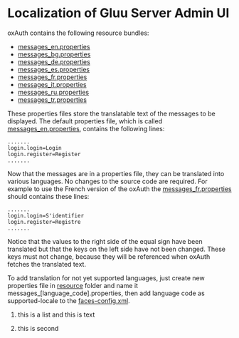 # Localization of Gluu Server Admin UI

oxAuth contains the following resource bundles: 

- [messages_en.properties](https://github.com/GluuFederation/oxAuth/blob/master/Server/src/main/resources/messages_en.properties)   
- [messages_bg.properties](https://github.com/GluuFederation/oxAuth/blob/master/Server/src/main/resources/messages_bg.properties)  
- [messages_de.properties](https://github.com/GluuFederation/oxAuth/blob/master/Server/src/main/resources/messages_de.properties)   
- [messages_es.properties](https://github.com/GluuFederation/oxAuth/blob/master/Server/src/main/resources/messages_es.properties)    
- [messages_fr.properties](https://github.com/GluuFederation/oxAuth/blob/master/Server/src/main/resources/messages_fr.properties)    
- [messages_it.properties](https://github.com/GluuFederation/oxAuth/blob/master/Server/src/main/resources/messages_it.properties)   
- [messages_ru.properties](https://github.com/GluuFederation/oxAuth/blob/master/Server/src/main/resources/messages_ru.properties)     
- [messages_tr.properties](https://github.com/GluuFederation/oxAuth/blob/master/Server/src/main/resources/messages_tr.properties)     

These properties files store the translatable text of the messages to be displayed.
The default properties file, which is called [messages_en.properties](https://github.com/GluuFederation/oxAuth/blob/master/Server/src/main/resources/messages_en.properties), contains the following lines:
```
.......
login.login=Login
login.register=Register
.......
```
Now that the messages are in a properties file, they can be translated into various languages. No changes to the source code are required. For example to use the French version of the oxAuth the [messages_fr.properties](https://github.com/GluuFederation/oxAuth/blob/master/Server/src/main/resources/messages_fr.properties) should contains these lines:
```
.......
login.login=S'identifier
login.register=Registre
.......
```
Notice that the values to the right side of the equal sign have been translated but that the keys on the left side have not been changed. These keys must not change, because they will be referenced when oxAuth fetches the translated text.

To add translation for not yet supported languages, just create new properties file in [resource](https://github.com/GluuFederation/oxAuth/tree/master/Server/src/main/resources) folder and name it messages_[language_code].properties, then add language code as supported-locale to the [faces-config.xml](https://github.com/GluuFederation/oxAuth/blob/master/Server/src/main/webapp/WEB-INF/faces-config.xml#L9).



1. this is a list
  and this is text
  
1. this is second



